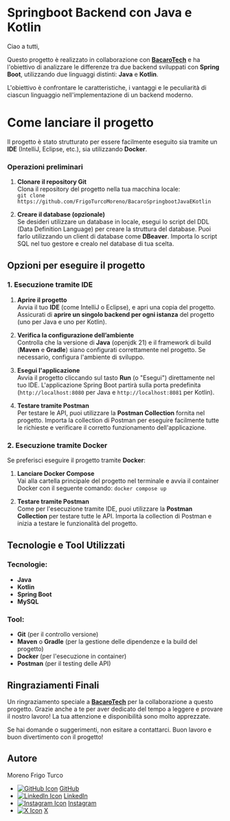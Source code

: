 # Springboot Backend con Java e Kotlin

Ciao a tutti,

Questo progetto è realizzato in collaborazione con [**BacaroTech**](https://github.com/BacaroTech/BacaroTech) e ha l'obiettivo di analizzare le differenze tra due backend sviluppati con **Spring Boot**, utilizzando due linguaggi distinti: **Java** e **Kotlin**.

L'obiettivo è confrontare le caratteristiche, i vantaggi e le peculiarità di ciascun linguaggio nell'implementazione di un backend moderno.



# Come lanciare il progetto

Il progetto è stato strutturato per essere facilmente eseguito sia tramite un **IDE** (IntelliJ, Eclipse, etc.), sia utilizzando **Docker**.

### Operazioni preliminari

1.  **Clonare il repository Git**  
    Clona il repository del progetto nella tua macchina locale:    
    `git clone https://github.com/FrigoTurcoMoreno/BacaroSpringbootJavaEKotlin` 
    
2.  **Creare il database (opzionale)**  
    Se desideri utilizzare un database in locale, esegui lo script del DDL (Data Definition Language) per creare la struttura del database. Puoi farlo utilizzando un client di database come **DBeaver**.
    Importa lo script SQL nel tuo gestore e crealo nel database di tua scelta.
    

## **Opzioni per eseguire il progetto**

### **1. Esecuzione tramite IDE**

1.  **Aprire il progetto**  
    Avvia il tuo **IDE** (come IntelliJ o Eclipse), e apri una copia del progetto. Assicurati di **aprire un singolo backend per ogni istanza** del progetto (uno per Java e uno per Kotlin).
    
2.  **Verifica la configurazione dell’ambiente**  
    Controlla che la versione di **Java** (openjdk 21) e il framework di build (**Maven** e **Gradle**) siano configurati correttamente nel progetto. Se necessario, configura l'ambiente di sviluppo.
    
3.  **Esegui l'applicazione**  
    Avvia il progetto cliccando sul tasto **Run** (o "Esegui") direttamente nel tuo IDE. L'applicazione Spring Boot partirà sulla porta predefinita (`http://localhost:8080` per Java e  `http://localhost:8081` per Kotlin).
    
 4. **Testare tramite Postman**  
Per testare le API, puoi utilizzare la **Postman Collection** fornita nel progetto. Importa la collection di Postman per eseguire facilmente tutte le richieste e verificare il corretto funzionamento dell'applicazione.

### **2. Esecuzione tramite Docker**

Se preferisci eseguire il progetto tramite **Docker**:

1.  **Lanciare Docker Compose**  
    Vai alla cartella principale del progetto nel terminale e avvia il container Docker con il seguente comando:
    `docker compose up`
    
2. **Testare tramite Postman**  
Come per l'esecuzione tramite IDE, puoi utilizzare la **Postman Collection** per testare tutte le API. Importa la collection di Postman e inizia a testare le funzionalità del progetto.

## **Tecnologie e Tool Utilizzati**

### **Tecnologie:**

-   **Java**
-   **Kotlin**
-   **Spring Boot**
-   **MySQL**

### **Tool:**

-   **Git** (per il controllo versione)
-   **Maven** o **Gradle** (per la gestione delle dipendenze e la build del progetto)
-   **Docker** (per l'esecuzione in container)
-   **Postman** (per il testing delle API)



## **Ringraziamenti Finali**

Un ringraziamento speciale a [**BacaroTech**](https://github.com/BacaroTech/BacaroTech) per la collaborazione a questo progetto. Grazie anche a te per aver dedicato del tempo a leggere e provare il nostro lavoro! La tua attenzione e disponibilità sono molto apprezzate.

Se hai domande o suggerimenti, non esitare a contattarci. Buon lavoro e buon divertimento con il progetto!

## Autore

[](https://github.com/FrigoTurcoMoreno/KotlinBE#author)

Moreno Frigo Turco

-   [![GitHub Icon](https://camo.githubusercontent.com/c05903c8a48be64bdad5eb755e4a50e7a5c9807eb36559a65bef1cafc703a1bc/68747470733a2f2f696d672e69636f6e73382e636f6d2f6d6174657269616c2d6f75746c696e65642f32342f6666666666662f6769746875622e706e67)](https://github.com/FrigoTurcoMoreno)  [GitHub](https://github.com/FrigoTurcoMoreno)
-   [![LinkedIn Icon](https://camo.githubusercontent.com/0c56f3a87a6c99b6bcf576e92b24c679fa53ffb334001b04afb12294c90d4fed/68747470733a2f2f696d672e69636f6e73382e636f6d2f6d6174657269616c2d726f756e6465642f32342f6666666666662f6c696e6b6564696e2e706e67)](https://www.linkedin.com/in/moreno-frigo-turco-4a423a294)  [LinkedIn](https://www.linkedin.com/in/moreno-frigo-turco-4a423a294)
-   [![Instagram Icon](https://camo.githubusercontent.com/788a89a641b46c3cde82edc9b65ac6245143753ec30991254eeb6680ab46cb1d/68747470733a2f2f696d672e69636f6e73382e636f6d2f6d6174657269616c2d726f756e6465642f32342f6666666666662f696e7374616772616d2d6e65772e706e67)](https://www.instagram.com/morenofrigo.dev)  [Instagram](https://www.instagram.com/morenofrigo.dev)
-   [![X Icon](https://camo.githubusercontent.com/6687431dc48a248e2e7d2f13af97aca440611fd76ce7a0bc2db28b57b10fe2e9/68747470733a2f2f696d672e69636f6e73382e636f6d2f6d6174657269616c2d726f756e6465642f32342f6666666666662f747769747465722e706e67)](https://x.com/morenofrigo_dev)  [X](https://x.com/morenofrigo_dev)